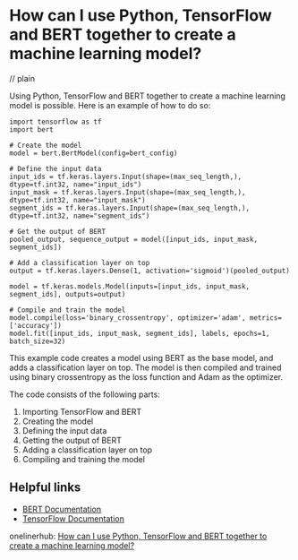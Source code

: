 # How can I use Python, TensorFlow and BERT together to create a machine learning model?
// plain

Using Python, TensorFlow and BERT together to create a machine learning model is possible. Here is an example of how to do so:

```
import tensorflow as tf
import bert

# Create the model
model = bert.BertModel(config=bert_config)

# Define the input data
input_ids = tf.keras.layers.Input(shape=(max_seq_length,), dtype=tf.int32, name="input_ids")
input_mask = tf.keras.layers.Input(shape=(max_seq_length,), dtype=tf.int32, name="input_mask")
segment_ids = tf.keras.layers.Input(shape=(max_seq_length,), dtype=tf.int32, name="segment_ids")

# Get the output of BERT
pooled_output, sequence_output = model([input_ids, input_mask, segment_ids])

# Add a classification layer on top
output = tf.keras.layers.Dense(1, activation='sigmoid')(pooled_output)

model = tf.keras.models.Model(inputs=[input_ids, input_mask, segment_ids], outputs=output)

# Compile and train the model
model.compile(loss='binary_crossentropy', optimizer='adam', metrics=['accuracy'])
model.fit([input_ids, input_mask, segment_ids], labels, epochs=1, batch_size=32)
```

This example code creates a model using BERT as the base model, and adds a classification layer on top. The model is then compiled and trained using binary crossentropy as the loss function and Adam as the optimizer.

The code consists of the following parts:
1. Importing TensorFlow and BERT
2. Creating the model
3. Defining the input data
4. Getting the output of BERT
5. Adding a classification layer on top
6. Compiling and training the model

## Helpful links
- [BERT Documentation](https://github.com/google-research/bert)
- [TensorFlow Documentation](https://www.tensorflow.org/api_docs/python/tf)

onelinerhub: [How can I use Python, TensorFlow and BERT together to create a machine learning model?](https://onelinerhub.com/python-tensorflow/how-can-i-use-python--tensorflow-and-bert-together-to-create-a-machine-learning-model)